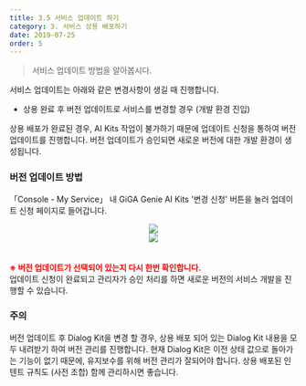 ```yaml
---
title: 3.5 서비스 업데이트 하기
category: 3. 서비스 상용 배포하기
date: 2019-07-25
order: 5
---
```


> 서비스 업데이트 방법을 알아봅시다.

서비스 업데이트는 아래와 같은 변경사항이 생길 때 진행합니다.

- 상용 완료 후 버전 업데이트로 서비스를 변경할 경우 (개발 환경 진입)

상용 배포가 완료된 경우, AI Kits 작업이 불가하기 때문에 업데이트 신청을 통하여 버전 업데이트를 진행합니다. 버전 업데이트가 승인되면 새로운 버전에 대한 개발 환경이 생성됩니다. 

### 버전 업데이트 방법


「Console - My Service」 내 GiGA Genie AI Kits '변경 신청' 버튼을 눌러 업데이트 신청 페이지로 들어갑니다.

<center><img src = "https://user-images.githubusercontent.com/36177711/61845144-11bb3e00-aedd-11e9-9f09-4dfda603d681.png"></center>

<center><img src = "https://user-images.githubusercontent.com/36177711/61845837-d40be480-aedf-11e9-8411-a347716fe982.png" style="margin-bottom:20px"></center>

**<span style="color:red">※ 버전 업데이트가 선택되어 있는지 다시 한번 확인합니다.</span>**  
업데이트 신청이 완료되고 관리자가 승인 처리를 하면 새로운 버전의 서비스 개발을 진행할 수 있습니다. 

### 주의

버전 업데이트 후 Dialog Kit을 변경 할 경우, 상용 배포 되어 있는 Dialog Kit 내용을 모두 내려받기 하여 버전 관리를 진행합니다. 현재 Dialog Kit은 이전 상태 값으로 돌아가는 기능이 없기 때문에, 유지보수를 위해 버전 관리가 잘되어야 합니다. 상용 배포된 인텐트 규칙도 (사전 조합) 함께 관리하시면 좋습니다.